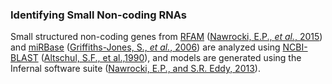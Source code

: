 ### Identifying Small Non-coding RNAs

Small structured non-coding genes from [RFAM](https://rfam.org/) ([Nawrocki, E.P., *et al.*, 2015](https://doi.org/10.1093/nar/gku1063)) and [miRBase](https://www.mirbase.org/) ([Griffiths-Jones, S., *et al.*, 2006](https://doi.org/10.1093/nar/gkj112)) are analyzed using [NCBI-BLAST](https://blast.ncbi.nlm.nih.gov/Blast.cgi) ([Altschul, S.F., et al.,1990](https://doi.org/10.1016/s0022-2836(05)80360-2)), and models are generated using the Infernal software suite ([Nawrocki, E.P., and S.R. Eddy, 2013](https://doi.org/10.1093/bioinformatics/btt509)).
